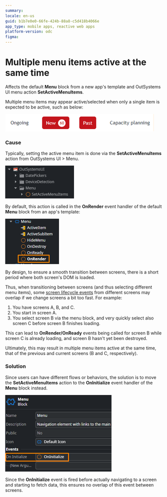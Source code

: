 ```yaml
---
summary: 
locale: en-us
guid: b1b7e0e0-66fe-424b-88a8-c5d418b4066e
app_type: mobile apps, reactive web apps
platform-version: odc
figma:
---
```


<h1>Multiple menu items active at the same time</h1>

<p>Affects the default <strong>Menu</strong> block from a new app's template and OutSystems UI menu action <strong>SetActiveMenuItems</strong>.</p>

<p>Multiple menu items may appear active/selected when only a single item is expected to be active, such as below:</p>

![Screenshot showing multiple menu items active at the same time.](images/im-image-ck-e92d61ab-70d7-403f-ba2a-091d0b2a993a.png "Multiple Menu Items Active")

<h3>Cause</h3>

<p>Typically, setting the active menu item is done via the <strong>SetActiveMenuItems</strong> action from OutSystems UI &gt; Menu.</p>

![Screenshot of the SetActiveMenuItems action in OutSystems UI.](images/im-image-ck-4b565884-37d6-482a-bd7b-5dd4203a8ec0.png "SetActiveMenuItems Action")

<p>By default, this action is called in the <strong>OnRender</strong> event handler of the default <strong>Menu</strong> block from an app's template:</p>

![Screenshot showing the OnRender event handler in the Menu block.](images/im-image-ck-35295f5d-8d8b-41f1-9bb1-547b8d673bcb.png "OnRender Event Handler")

<p>By design, to ensure a smooth transition between screens, there is a short period where both screen's DOM is loaded.</p>

<p>Thus, when transitioning between screens (and thus selecting different menu items), some <a href="https://success.outsystems.com/documentation/11/building_apps/application_logic/screen_and_block_lifecycle_events/">screen lifecycle events</a> from different screens may overlap if we change screens a bit too fast. For example:</p>

<ol>
<li>You have screens A, B, and C.</li>
<li>You start in screen A.</li>
<li>You select screen B via the menu block, and very quickly select also screen C before screen B finishes loading.</li>
</ol>

<p>This can lead to <strong>OnRender/OnReady</strong> events being called for screen B while screen C is already loading, and screen B hasn't yet been destroyed. </p>

<p>Ultimately, this may result in multiple menu items active at the same time, that of the previous and current screens (B and C, respectively).</p>

<h3>Solution</h3>

<p>Since users can have different flows or behaviors, the solution is to move the <strong>SetActiveMenuItems</strong> action to the <strong>OnInitialize</strong> event handler of the <strong>Menu</strong> block instead.</p>

![Screenshot showing the OnInitialize event handler in the Menu block.](images/im-image-ck-f3c5c1bd-562d-4c40-8fd1-e1eeb8642c78.png "OnInitialize Event Handler")

<p>Since the <strong>OnInitialize</strong> event is fired before actually navigating to a screen and starting to fetch data, this ensures no overlap of this event between screens.</p>
